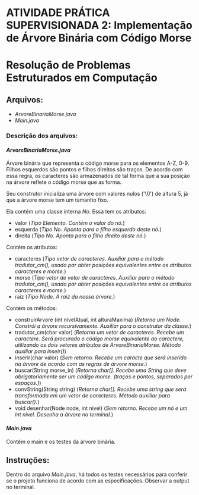 
# ATIVIDADE PRÁTICA SUPERVISIONADA 2: Implementação de Árvore Binária com Código Morse
# Resolução de Problemas Estruturados em Computação

## Arquivos:

- *ArvoreBinariaMorse.java*
- *Main.java*

### Descrição dos arquivos:


#### *ArvoreBinariaMorse.java*

Árvore binária que representa o código morse para os elementos A-Z, 0-9. Filhos esquerdos são pontos e filhos direitos são traços. De acordo com essa regra, os caracteres são armazenados de tal forma que a sua posição na árvore reflete o código morse que as forma.

Seu construtor inicializa uma árvore com valores nulos ('\0') de altura 5, já que a árvore morse tem um tamanho fixo.

Ela contém uma classe interna _No_. Essa tem os atributos:
- valor (_Tipo Elemento. Contém o valor do nó._)
- esquerda (_Tipo No. Aponta para o filho esquerdo deste nó._)
- direita (_Tipo No. Aponta para o filho direito deste nó._)

Contém os atributos:
- caracteres (_Tipo vetor de caracteres. Auxiliar para o método _tradutor_cm()_, usado par abter posições equivalentes entre os atributos caracteres e morse._) 
- morse (_Tipo vetor de vetor de caracteres. Auxiliar para o método _tradutor_cm()_, usado par abter posições equivalentes entre os atributos caracteres e morse._)
- raiz (_Tipo Node. A raiz da nossa árvore._)

Contém os métodos:
- construirArvore (int nivelAtual, int alturaMaxima) (_Retorna um Node. Constrói a árvore recursivamente. Auxiliar para o construtor da classe._)
- tradutor_cm(char valor) (_Retorna um vetor de caracteres. Recebe um caractere. Será procurado o código morse equivalente ao caractere, utilizando os dois vetores atributos de ArvoreBinariaMorse. Método auxiliar para inseir()_)
- inserir(char valor) (_Sem retorno. Recebe um caracte que será inserido na árvore de acordo com as regras de árvore morse._)
- buscar(String morse_in) (_Retorna char[]. Recebe uma String que deve obrigatoriamente ser um código morse. (traços e pontos, separados por espaços.)_)
- convString(String string) (_Retorna char[]. Recebe uma string que será transformada em um vetor de caracteres. Método auxiliar para buscar()._)
- void desenhar(Node node, int nivel) (_Sem retorno. Recebe um nó e um int nivel. Desenha a árvore no terminal._)

#### *Main.java*

Contém o main e os testes da árvore binária.

## Instruções:

Dentro do arquivo *Main.java*, há todos os testes necessários para conferir se o projeto funciona de acordo com as especificações. Observar a output no terminal.
